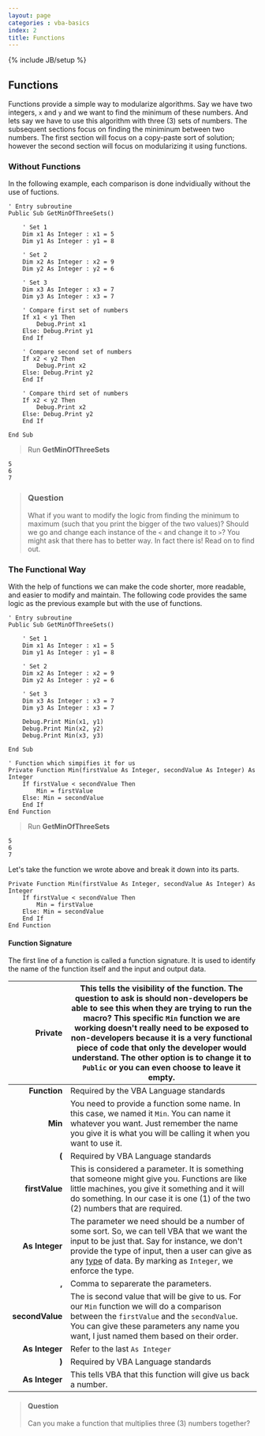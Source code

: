 ```yaml
---
layout: page
categories : vba-basics
index: 2
title: Functions
---
```

{% include JB/setup %}

## Functions

Functions provide a simple way to modularize algorithms. Say we have two integers, `x` and `y` and we want to find the minimum of these numbers. And lets say we have to use this algorithm with three (3) sets of numbers. The subsequent sections focus on finding the miniminum between two numbers. The first section will focus on a copy-paste sort of solution; however the second section will focus on modularizing it using functions.

### Without Functions

In the following example, each comparison is done indvidiually without the use of fuctions.

```vb.net
' Entry subroutine
Public Sub GetMinOfThreeSets()

    ' Set 1
    Dim x1 As Integer : x1 = 5
    Dim y1 As Integer : y1 = 8

    ' Set 2
    Dim x2 As Integer : x2 = 9
    Dim y2 As Integer : y2 = 6

    ' Set 3
    Dim x3 As Integer : x3 = 7
    Dim y3 As Integer : x3 = 7

    ' Compare first set of numbers
    If x1 < y1 Then
        Debug.Print x1
    Else: Debug.Print y1
    End If

    ' Compare second set of numbers
    If x2 < y2 Then
        Debug.Print x2
    Else: Debug.Print y2
    End If

    ' Compare third set of numbers
    If x2 < y2 Then
        Debug.Print x2
    Else: Debug.Print y2
    End If

End Sub
```

> Run **GetMinOfThreeSets**

```
5
6
7
```

> ### Question
> What if you want to modify the logic from finding the minimum to maximum (such that you print the bigger of the two values)? Should we go and change each instance of the `<` and change it to `>`?
> You might ask that there has to better way. In fact there is! Read on to find out.

### The Functional Way

With the help of functions we can make the code shorter, more readable, and easier to modify and maintain. The following code provides the same logic as the previous example but with the use of functions.

```vb.net
' Entry subroutine
Public Sub GetMinOfThreeSets()

    ' Set 1
    Dim x1 As Integer : x1 = 5
    Dim y1 As Integer : y1 = 8

    ' Set 2
    Dim x2 As Integer : x2 = 9
    Dim y2 As Integer : y2 = 6

    ' Set 3
    Dim x3 As Integer : x3 = 7
    Dim y3 As Integer : x3 = 7

    Debug.Print Min(x1, y1)
    Debug.Print Min(x2, y2)
    Debug.Print Min(x3, y3)

End Sub

' Function which simpifies it for us
Private Function Min(firstValue As Integer, secondValue As Integer) As Integer
    If firstValue < secondValue Then
        Min = firstValue
    Else: Min = secondValue
    End If
End Function
```

> Run **GetMinOfThreeSets**

```
5
6
7
```

Let's take the function we wrote above and break it down into its parts.

```vb.net
Private Function Min(firstValue As Integer, secondValue As Integer) As Integer
    If firstValue < secondValue Then
        Min = firstValue
    Else: Min = secondValue
    End If
End Function
```

#### Function Signature

The first line of a function is called a function signature. It is used to identify the name of the function itself and the input and output data.

| **Private** | This tells the visibility of the function. The question to ask is should non-developers be able to see this when they are trying to run the macro? This specific `Min` function we are working doesn't really need to be exposed to non-developers because it is a very functional piece of code that only the developer would understand. The other option is to change it to `Public` or you can even choose to leave it empty. |
|------------:|------------------------------------------------------------------------------------------------------------------------------------------------------------------------------------------------------------------------------------------------------------------------------------------------------------------------------------------------------------------------------------------------------------------------------------|
| **Function** | Required by the VBA Language standards |
|  **Min** | You need to provide a function some name. In this case, we named it `Min`. You can name it whatever you want. Just remember the name you give it is what you will be calling it when you want to use it. |
| **(** | Required by VBA Language standards |
| **firstValue** | This is considered a parameter. It is something that someone might give you. Functions are like little machines, you give it something and it will do something. In our case it is one (1) of the two (2) numbers that are required. |
| **As Integer** | The parameter we need should be a number of some sort. So, we can tell VBA that we want the input to be just that. Say for instance, we don't provide the type of input, then a user can give as any [type](/basics/data-types) of data. By marking as `Integer`, we enforce the type. |
| **,** | Comma to separerate the parameters. |
| **secondValue** | The is second value that will be give to us. For our `Min` function we will do a comparison between the `firstValue` and the `secondValue`. You can give these parameters any name you want, I just named them based on their order. |
| **As Integer** | Refer to the last `As Integer` |
| **)** | Required by VBA Language standards |
| **As Integer** | This tells VBA that this function will give us back a number. |


> #### Question
> Can you make a function that multiplies three (3) numbers together?

